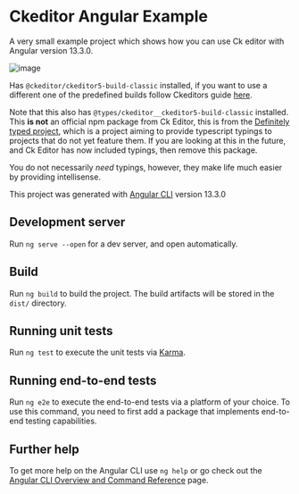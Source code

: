 # Ckeditor Angular Example

A very small example project which shows how you can use Ck editor with Angular version 13.3.0.

![image](https://user-images.githubusercontent.com/25041735/159127909-adaab7c8-af6c-4dfb-81f1-7a0f24dab118.png)

Has `@ckeditor/ckeditor5-build-classic` installed, if you want to use a different one of the predefined builds follow Ckeditors guide [here](https://ckeditor.com/docs/ckeditor5/latest/installation/advanced/alternative-setups/predefined-builds.html).

Note that this also has `@types/ckeditor__ckeditor5-build-classic` installed. This **is not** an official npm package from Ck Editor, this is from the [Definitely typed project](https://github.com/DefinitelyTyped/DefinitelyTyped), which is a project aiming to provide typescript typings to projects that do not yet feature them. If you are looking at this in the future, and Ck Editor has now included typings, then remove this package.

You do not necessarily *need* typings, however, they make life much easier by providing intellisense.

This project was generated with [Angular CLI](https://github.com/angular/angular-cli) version 13.3.0

## Development server

Run `ng serve --open` for a dev server, and open automatically.

## Build

Run `ng build` to build the project. The build artifacts will be stored in the `dist/` directory.

## Running unit tests

Run `ng test` to execute the unit tests via [Karma](https://karma-runner.github.io).

## Running end-to-end tests

Run `ng e2e` to execute the end-to-end tests via a platform of your choice. To use this command, you need to first add a package that implements end-to-end testing capabilities.

## Further help

To get more help on the Angular CLI use `ng help` or go check out the [Angular CLI Overview and Command Reference](https://angular.io/cli) page.
